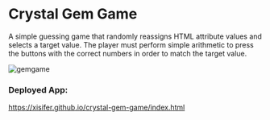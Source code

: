 # Crystal Gem Game

A simple guessing game that randomly reassigns HTML attribute values and selects a target value. The player must perform simple arithmetic to press the buttons with the correct numbers in order to match the target value.

![gemgame](https://i.imgur.com/XBrSKtI.jpg)

### Deployed App:

https://xisifer.github.io/crystal-gem-game/index.html
